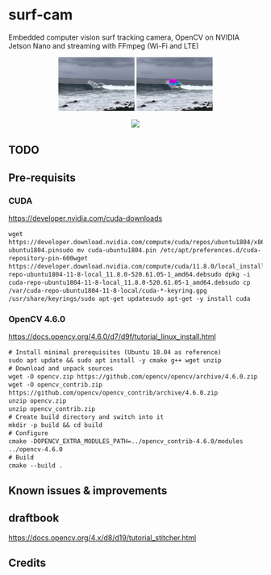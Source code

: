 # surf-cam
Embedded computer vision surf tracking camera, OpenCV on NVIDIA Jetson Nano and streaming with FFmpeg (Wi-Fi and LTE)

<p align="center">
  <img src="./images/surf_sample.jpeg" width="30%">
  <img src="./images/surf_sample_yolov3.jpg" width="30%"> 
</p>

<p align="center">
  <img src="./images/IMG_11873.gif" width="30%">
</p>

## TODO

## Pre-requisits

### CUDA

https://developer.nvidia.com/cuda-downloads


```
wget https://developer.download.nvidia.com/compute/cuda/repos/ubuntu1804/x86_64/cuda-ubuntu1804.pinsudo mv cuda-ubuntu1804.pin /etc/apt/preferences.d/cuda-repository-pin-600wget https://developer.download.nvidia.com/compute/cuda/11.8.0/local_installers/cuda-repo-ubuntu1804-11-8-local_11.8.0-520.61.05-1_amd64.debsudo dpkg -i cuda-repo-ubuntu1804-11-8-local_11.8.0-520.61.05-1_amd64.debsudo cp /var/cuda-repo-ubuntu1804-11-8-local/cuda-*-keyring.gpg /usr/share/keyrings/sudo apt-get updatesudo apt-get -y install cuda
```

### OpenCV 4.6.0

https://docs.opencv.org/4.6.0/d7/d9f/tutorial_linux_install.html


```
# Install minimal prerequisites (Ubuntu 18.04 as reference)
sudo apt update && sudo apt install -y cmake g++ wget unzip
# Download and unpack sources
wget -O opencv.zip https://github.com/opencv/opencv/archive/4.6.0.zip
wget -O opencv_contrib.zip https://github.com/opencv/opencv_contrib/archive/4.6.0.zip
unzip opencv.zip
unzip opencv_contrib.zip
# Create build directory and switch into it
mkdir -p build && cd build
# Configure
cmake -DOPENCV_EXTRA_MODULES_PATH=../opencv_contrib-4.6.0/modules ../opencv-4.6.0
# Build
cmake --build .
```

## Known issues & improvements

## draftbook

https://docs.opencv.org/4.x/d8/d19/tutorial_stitcher.html

## Credits